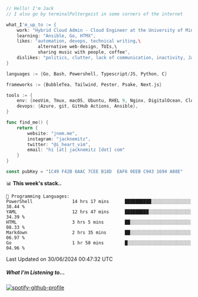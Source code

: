 ```go
// Hello! I'm Jack
// I also go by terminalPoltergeist in some corners of the internet

what_I'm_up_to := {
    work: "Hybrid Cloud Admin - Cloud Engineer at the University of Minnesota",
    learning: "Ansible, Go, HTMX",
    likes: "automation, devops, technical writing,\
            alternative web-design, TUIs,\
            sharing music with people, coffee",
    dislikes: "politics, clutter, lack of communication, inactivity, Java",
}

languages := {Go, Bash, Powershell, Typescript/JS, Python, C}

frameworks := {BubbleTea, Tailwind, Pester, Psake, Next.js}

tools := {
    env: {neoVim, Tmux, macOS, Ubuntu, RHEL 9, Nginx, DigitalOcean, Cloudflare},
    devops: {Azure, git, GitHub Actions, Ansible},
}

func find_me() {
    return {
        website: "jnem.me",
        instagram: "jacknemitz",
        twitter: "@i_heart_vim",
        email: "hi [at] jacknemitz [dot] com"
    }
}

const pubKey = "1C49 F42B 6AAC 7CEE B18D  EAF6 0EEB C943 1694 A88E"
```

<!--START_SECTION:waka-->
📊 **This week's stack..** 

```text
💬 Programming Languages: 
PowerShell               14 hrs 17 mins      ██████████░░░░░░░░░░░░░░░   38.44 % 
YAML                     12 hrs 47 mins      █████████░░░░░░░░░░░░░░░░   34.39 % 
HTML                     3 hrs 5 mins        ██░░░░░░░░░░░░░░░░░░░░░░░   08.33 % 
Markdown                 2 hrs 35 mins       ██░░░░░░░░░░░░░░░░░░░░░░░   06.97 % 
Go                       1 hr 50 mins        █░░░░░░░░░░░░░░░░░░░░░░░░   04.96 % 
```


 Last Updated on 30/06/2024 00:47:32 UTC
<!--END_SECTION:waka-->

##### What I'm Listening to...

[![spotify-github-profile](https://spotify-github-profile.vercel.app/api/view?uid=jack.nemitz&cover_image=true&show_offline=true&bar_color=53b14f&bar_color_cover=false&background_color=121212FF)](https://spotify-github-profile.vercel.app/api/view?uid=jack.nemitz&redirect=true)
